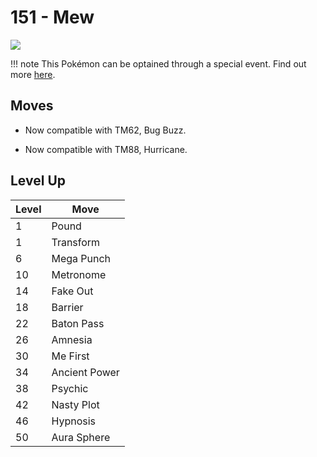 # 151 - Mew
![][151]

!!! note
    This Pokémon can be optained through a special event. Find out more [here](/special_events/#mew).

## Moves

 - Now compatible with TM62, Bug Buzz.

 - Now compatible with TM88, Hurricane.

## Level Up

Level | Move
---   | ---
  1   | Pound
  1   | Transform
  6   | Mega Punch
 10   | Metronome
 14   | Fake Out
 18   | Barrier
 22   | Baton Pass
 26   | Amnesia
 30   | Me First
 34   | Ancient Power
 38   | Psychic
 42   | Nasty Plot
 46   | Hypnosis
 50   | Aura Sphere



[151]: /img/pokemon/151.png
